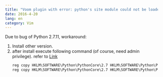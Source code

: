 ```yaml
---
title: "Voom plugin with error: python's site module could not be loaded"
date: 2016-4-20
lang: en
category: Vim
---
```




Due to bug of Python 2.7.11, workaround:

1. Install other version.
2. after install execute following command (of course, need admin privilege). refer to [Link](https://github.com/vim/vim/blob/master/appveyor.yml)
   ```bat
   reg copy HKLM\SOFTWARE\Python\PythonCore\2.7 HKLM\SOFTWARE\Python\PythonCore\2.7-32 /s /reg:32
   reg copy HKLM\SOFTWARE\Python\PythonCore\2.7 HKLM\SOFTWARE\Python\PythonCore\2.7-32 /s /reg:64
   ```

